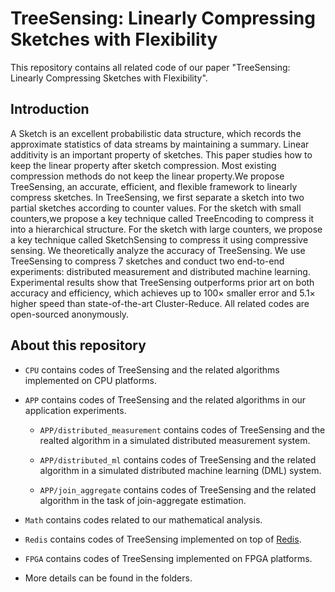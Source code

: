# TreeSensing: Linearly Compressing Sketches with Flexibility

This repository contains all related code of our paper "TreeSensing: Linearly Compressing Sketches with Flexibility". 

## Introduction

A Sketch is an excellent probabilistic data structure, which records the approximate statistics of data streams by maintaining a summary. Linear additivity is an important property of sketches. This paper studies how to keep the linear property after sketch compression. Most existing compression methods do not keep the linear property.We propose TreeSensing, an accurate, efficient, and flexible framework to linearly compress sketches. In TreeSensing, we first separate a sketch into two partial sketches according to counter values. For the sketch with small counters,we propose a key technique called TreeEncoding to compress it into a hierarchical structure. For the sketch with large counters, we propose a key technique called SketchSensing to compress it using compressive sensing. We theoretically analyze the accuracy of TreeSensing. We use TreeSensing to compress 7 sketches and conduct two end-to-end experiments: distributed measurement and distributed machine learning. Experimental results show that TreeSensing outperforms prior art on both accuracy and efficiency, which achieves up to 100× smaller error and 5.1× higher speed than state-of-the-art Cluster-Reduce. All related codes are open-sourced anonymously. 

## About this repository

* `CPU` contains codes of TreeSensing and the related algorithms implemented on CPU platforms. 

* `APP` contains codes of TreeSensing and the related algorithms in our application experiments. 

    * `APP/distributed_measurement` contains codes of TreeSensing and the realted algorithm in a simulated distributed measurement system. 

    * `APP/distributed_ml` contains codes of TreeSensing and the related algorithm in a simulated distributed machine learning (DML) system. 

    * `APP/join_aggregate` contains codes of TreeSensing and the related algorithm in the task of join-aggregate estimation.

* `Math` contains codes related to our mathematical analysis. 

* `Redis` contains codes of TreeSensing implemented on top of [Redis](https://redis.io/). 
 
* `FPGA` contains codes of TreeSensing implemented on FPGA platforms.

* More details can be found in the folders.